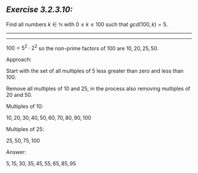 ## *Exercise 3.2.3.10:*

Find all numbers $k \in \mathbb{N}$ with $0 ≤ k ≤ 100$ such that $gcd(100, k) = 5$.

---
---

$100 = 5^2·2^2$ so the non-prime factors of $100$ are $10, 20, 25, 50$.

Approach: 

  Start with the set of all multiples of $5$ less greater than zero and less than $100$.

  Remove all multiples of $10$ and $25$, in the process also removing multiples of $20$ and $50$.

Multiples of $10$:

  $10, 20, 30, 40, 50, 60, 70, 80, 90, 100$

Multiples of $25$:

  $25, 50, 75, 100$

Answer:

  $5, 15, 30, 35, 45, 55, 65, 85, 95$